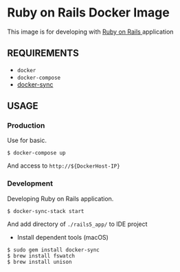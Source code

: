 Ruby on Rails Docker Image
==============================

 This image is for developing with [Ruby on Rails ](http://rubyonrails.org/) application

REQUIREMENTS
--------------------
- `docker`
- `docker-compose`
- [docker-sync](http://docker-sync.io/)


USAGE
--------------------

### Production

Use for basic.

```
$ docker-compose up
```

And access to `http://${DockerHost-IP}`

### Development

Developing Ruby on Rails application.

```
$ docker-sync-stack start
```

And add directory of `./rails5_app/` to IDE project

* Install dependent tools (macOS)
```
$ sudo gem install docker-sync
$ brew install fswatch
$ brew install unison
```
